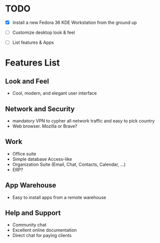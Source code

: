 # TODO

- [X] Install a new Fedora 36 KDE Workstation from the ground up
- [ ] Customize desktop look & feel
- [ ] List features & Apps


# Features List
## Look and Feel
- Cool, modern, and elegant user interface

## Network and Security
- mandatory VPN to cypher all network traffic and easy to pick country
- Web browser. Mozilla or Brave?

## Work
- Office suite
- Simple database Access-like
- Organization Suite (Email, Chat, Contacts, Calendar, ...)
- ERP?

## App Warehouse
- Easy to install apps from a remote warehouse

## Help and Support
- Community chat
- Excellent online documentation
- Direct chat for paying clients
